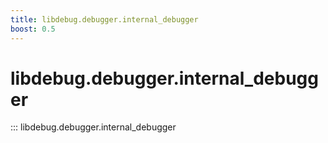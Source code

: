 ```yaml
---
title: libdebug.debugger.internal_debugger
boost: 0.5
---
```

# libdebug.debugger.internal_debugger
::: libdebug.debugger.internal_debugger
